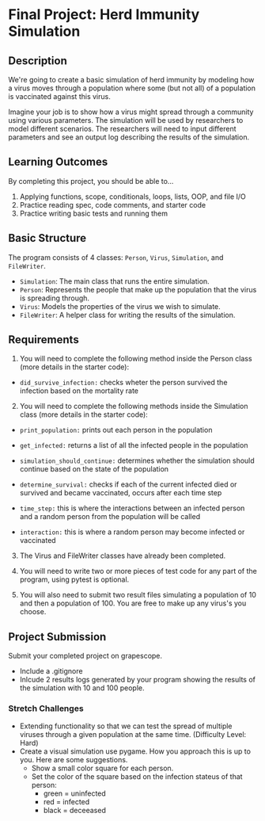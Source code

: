 
# Final Project: Herd Immunity Simulation

## Description

We're going to create a basic simulation of herd immunity by modeling how a virus moves through a population where some (but not all) of a population is vaccinated against this virus.

Imagine your job is to show how a virus might spread through a community using various parameters. The simulation will be used by researchers to model different scenarios. The researchers will need to input different parameters and see an output log describing the results of the simulation. 

## Learning Outcomes

By completing this project, you should be able to…

1. Applying functions, scope, conditionals, loops, lists, OOP, and file I/O
1. Practice reading spec, code comments, and starter code
1. Practice writing basic tests and running them

## Basic Structure

The program consists of 4 classes: `Person`, `Virus`, `Simulation`, and `FileWriter`.

* `Simulation`: The main class that runs the entire simulation.
* `Person`: Represents the people that make up the population that the virus is spreading through.
* `Virus`: Models the properties of the virus we wish to simulate.
* `FileWriter`: A helper class for writing the results of the simulation.

## Requirements

1. You will need to complete the following method inside the Person class (more details in the starter code):

* `did_survive_infection:` checks wheter the person survived the infection based on the mortality rate

2. You will need to complete the following methods inside the Simulation class (more details in the starter code):

* `print_population:` prints out each person in the population

* `get_infected:` returns a list of all the infected people in the population

* `simulation_should_continue:` determines whether the simulation should continue based on the state of the population

* `determine_survival:` checks if each of the current infected died or survived and became vaccinated, occurs after each time step

* `time_step:` this is where the interactions between an infected person and a random person from the population will be called

* `interaction:` this is where a random person may become infected or vaccinated

3. The Virus and FileWriter classes have already been completed.

4. You will need to write two or more pieces of test code for any part of the program, using pytest is optional. 

5. You will also need to submit two result files simulating a population of 10 and then a population of 100. You are free to make up any virus's you choose.



## Project Submission

Submit your completed project on grapescope. 

- Include a .gitignore
- Inlcude 2 results logs generated by your program showing the results of the simulation with 10 and 100 people. 

### Stretch Challenges

* Extending functionality so that we can test the spread of multiple viruses through a given population at the same time. (Difficulty Level: Hard)
* Create a visual simulation use pygame. How you approach this is up to you. Here are some suggestions. 
	- Show a small color square for each person. 
	- Set the color of the square based on the infection stateus of that person: 
		- green = uninfected
		- red = infected
		- black = deceeased
